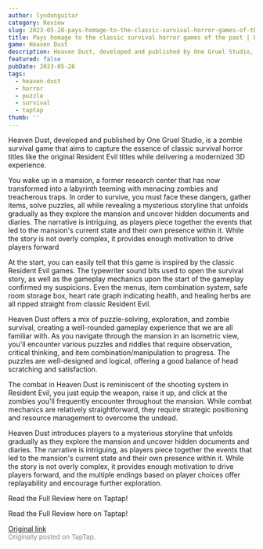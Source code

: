 ```yaml
---
author: lyndonguitar
category: Review
slug: 2023-05-28-pays-homage-to-the-classic-survival-horror-games-of-the-past-first-impressions-heaven
title: Pays homage to the classic survival horror games of the past | First Impressions - Heaven Dust
game: Heaven Dust
description: Heaven Dust, developed and published by One Gruel Studio, is a zombie survival game that aims to capture the essence of classic survival horror titles like the original Resident Evil titles while delivering a modernized 3D experience.
featured: false
pubDate: 2023-05-28
tags:
  - heaven-dust
  - horror
  - puzzle
  - survival
  - taptap
thumb: ''
---
```


Heaven Dust, developed and published by One Gruel Studio, is a zombie survival game that aims to capture the essence of classic survival horror titles like the original Resident Evil titles while delivering a modernized 3D experience.

You wake up in a mansion, a former research center that has now transformed into a labyrinth teeming with menacing zombies and treacherous traps. In order to survive, you must face these dangers, gather items, solve puzzles, all while revealing a mysterious storyline that unfolds gradually as they explore the mansion and uncover hidden documents and diaries. The narrative is intriguing, as players piece together the events that led to the mansion's current state and their own presence within it. While the story is not overly complex, it provides enough motivation to drive players forward

At the start, you can easily tell that this game is inspired by the classic Resident Evil games. The typewriter sound bits used to open the survival story, as well as the gameplay mechanics upon the start of the gameplay confirmed my suspicions. Even the menus, item combination system, safe room storage box, heart rate graph indicating health, and healing herbs are all ripped straight from classic Resident Evil.

Heaven Dust offers a mix of puzzle-solving, exploration, and zombie survival, creating a well-rounded gameplay experience that we are all familiar with. As you navigate through the mansion in an isometric view, you'll encounter various puzzles and riddles that require observation, critical thinking, and item combination/manipulation to progress. The puzzles are well-designed and logical, offering a good balance of head scratching and satisfaction.

The combat in Heaven Dust is reminiscent of the shooting system in Resident Evil, you just equip the weapon, raise it up, and click at the zombies you'll frequently encounter throughout the mansion. While combat mechanics are relatively straightforward, they require strategic positioning and resource management to overcome the undead.

Heaven Dust introduces players to a mysterious storyline that unfolds gradually as they explore the mansion and uncover hidden documents and diaries. The narrative is intriguing, as players piece together the events that led to the mansion's current state and their own presence within it. While the story is not overly complex, it provides enough motivation to drive players forward, and the multiple endings based on player choices offer replayability and encourage further exploration.

Read the Full Review here on Taptap!

Read the Full Review here on Taptap!

[Original link](https://www.taptap.io/post/5687861)<br><span style="font-size: 0.95em; color: #888;">Originally posted on TapTap.</span>